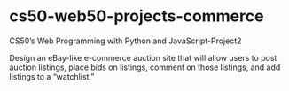 # cs50-web50-projects-commerce
CS50’s Web Programming with Python and JavaScript-Project2

Design an eBay-like e-commerce auction site that will allow users to post auction listings, place bids on listings, comment on those listings, and add listings to a “watchlist.”
